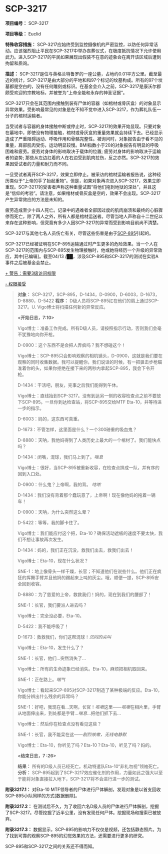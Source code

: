 # SCP-3217
                        


**项目编号：** SCP-3217

**项目等级：** Euclid

**特殊收容措施：** SCP-3217应始终受到监控摄像机的严密监控，以防任何异常活动。应该强烈阻止平民在SCP-3217中举办丧葬仪式，在极度抵抗情况下允许使用武力。进入SCP-3217的平民如果展现出假装不在意的迹象会在离开该区域后遭到拘留和质询。

**描述：** SCP-3217是位与英格兰特鲁罗的一座公墓，占地约0.01平方公里。截至最近的统计，SCP-3217是由大部分的平地和和97个标记的坟墓构成。所有的97个坟墓都是空白的，没有任何雕刻或标识。在基金会介入之前，SCP-3217是康沃尔郡颇受欢迎的宗教地标，并被誉为“上帝全能和永存的神圣证据”。

SCP-3217只会在其范围内接触到装有尸体的容器（如棺材或骨灰盒）的对象显示异常效果。受影响最常见的对象是在不知不觉中进入SCP-3217，作为葬礼队伍一分子的棺材运输者。

当受试者与容器的身体接触中断或停止时，SCP-3217的效果开始显现。只要对象在墓地中，即使没有物理接触，棺材或骨灰盒的重量效果就会持续下去。已经显示造成了严重阻碍运动、呼吸作用和骨骼完整性。被询问时，对象报告由于看不见的重量，肩部肌肉受伤，运动明显较慢。BMI指数小于20的对象报告有明显的呼吸困难和疲劳。疲劳对身体的影响取决于载体的位置; 疲劳对身体的影响取决于运输者的姿势; 那些从左边扛着的人在右边受到肌肉拉伤，反之亦然。SCP-3217的效果因受试者的力量和耐力而不同。

一旦受试者离开SCP-3217，效果立即停止。被采访的棺材运输者报告说，这种经历类似于“上帝的手了抬起重物”。但是，如果对象再次进入SCP-3217，效果立即重现。SCP-3217的受害者声称这种重量试图“将他们拖到地狱的深处”，并且这是“信仰的考验”。请注意，如果棺材或骨灰盒是空的，效果不会出现。SCP-3217产生异常效应的方法是未知的。

疲劳造成至少十四人死亡。记录中的遇难者全部因过度的肌肉崩溃和最终的心脏骤停而死亡，除了两人之外，所有人都是棺材运送者。尽管当地人声称自十二世纪以来存在这种影响，但究竟有多少人因SCP-3217的异常而受到影响目前尚不清楚。

SCP-3217与其他七名人员伤亡有关，尽管这些伤害是由于[SCP-895](/scp-895)引起的。

SCP-3217已经被证明在SCP-895运输通过时产生更多的危险效果。当一个人在SCP-3217的范围内与SCP-895发生物理接触时，他或她将经历一个升级的异常效应，其中[已编辑]。截至04/13 /██，涉及SCP-895和SCP-3217的测试在实验A事件之后被基金会禁止。


<a shape='rect' class='collapsible-block-link' href='javascript:;'>+&#160;&#35686;&#21578;&#65306;&#38656;&#35201;3&#32423;&#35775;&#38382;&#26435;&#38480;</a>

<a shape='rect' class='collapsible-block-link' href='javascript:;'>-&#160;&#26435;&#38480;&#25509;&#21463;</a>


> **对象：**  SCP-3217，SCP-895，D-1434，D-0900，D-6003，D-1673，D-8880，D-5422
**程序：**  D级人员将SCP-895扛在他们的肩上通过SCP-3217。U. Vigo博士将扫描任何新的异常反应。
> 
> **<开始日志，7:10>** 
> 
> Vigo博士：准备工作完成。所有D级人员，请按照指示行动，否则我们会毫不犹豫地向你开枪。
> 
> D-0900：这个东西不是会把人弄疯吗？我不想碰这个！
> 
> Vigo博士：SCP-895只会影响观察的相机镜头，D-0900，这就是我们要在观察的同时收集数据。我可以提醒你，我们说话的时候，有一把狙击步枪瞄准着你的头，如果你拒绝在接下来的两秒内拿起SCP-895，我会下令开枪。
> 
> D-1434：干活吧，朋友，完事之后我们能得到午休。
> 
> Vigo博士：直线抬到SCP-3217。没有到达另一侧的收容检查点之前不要放下SCP-895。一旦你到达检查站，将SCP-895交给MTF Eta-10，并等待进一步的指示。
> 
> D-6003：妈的，这东西可真重。
> 
> D-1673：不管怎样，这里面是什么？一个300磅重的吸血鬼？
> 
> D-8880：天呐，我他妈得到了人类历史上最大的一个棺材了。我们能快点吗？
> 
> D-1434：闭嘴，混球，我们马上到了。*喘息*
> 
> Vigo博士：很好，当SCP-895被重新收容，在检查点排成一队，并有序的回到入口处。
> 
> D-0900：什么鬼？上帝啊，我的背。 *咕哝*
> 
> D-1434：我们没有背着那个蠢玩意了，上帝啊！现在像他妈的拖着一辆车！
> 
> D-0900：天呐，为什么突然这么晕？
> 
> D-5422：等等，我的脚卡住了。
> 
> Vigo博士：我们能应付这个把，Eta-10？确保活动遮板的速度不要太快，我们不想让事故再次发生。
> 
> D-1434：妈的，我们正在沉没，救我们出去，救我们出去！
> 
> Vigo博士：Eta-10，现在什么状况？
> 
> SNE-1：地上像骨头一样干燥，长官；不知道他们在说些什么。他们正在疯狂的挥舞手臂并且他妈的踢起来上吨的灰尘。哦，顺便一提，SCP-895安全回到收容。
> 
> D-8880：为了慈爱的上帝，救救我们！妈的，现在到我们的腰部了！
> 
> SNE-1：长官，我们要派人进去吗？
> 
> Vigo博士：完全没必要，Eta-10。
> 
> D-5422：我不能呼吸了！
> 
> D-1673：救救我们，你们这帮混球！*沉闷的尖叫*
> 
> Vigo博士：Eta-10，发生什么了？
> 
> SNE-1：长官，他们…突然消失了…
> 
> Vigo博士：所有的生命迹象已经消失。Eta-10，麻烦把相机取回来。
> 
> SNE-1：正在路上。*喘气*
> 
> Vigo博士：看起来SCP-895对SCP-3217制造了某种极端的反应。Eta-10，你能分辨出什么残余的异常吗？
> 
> SNE-1：好吧，我现在看…天啊，长官！*咳嗽*这里——*咳嗽*在相片里，手臂从地面伸出来，到处都是手臂…*喘息*…把他们抓下去…
> 
> Vigo博士：然后你在检查点没有看见这些？
> 
> SNE-1：长官，我不能呆在这——*剧烈咳嗽，无线电静默*
> 
> Vigo博士：Eta-10，你听见了吗？Eta-10？Eta-10，听见了吗？妈的。
> 
> **<结束日志，7 :26>** 
> 
> **结果：** 所有的D级人员已经死亡。机动特遣队Eta-10“非礼勿视”领袖死亡。
**分析：** SCP-895起到了SCP-3217效应催化剂的作用，力量如此之强大以至于能将对象直接拉入地下，SCP-3217将不会进行进一步的测试。
> 




**附录3217.1：** 对Eta-10 MTF领导者的尸体进行尸体解剖，发现对象是以首支回收SCP-895小队同样的方式[数据删除]。

**附录3217.2：** 在测试后不久，为了收回六名D级人员的尸体进行尸体解剖，挖掘了SCP-3217。尽管挖掘了近半公里，没有发现任何尸体。挖掘现场和搜索已被放弃。

**附录3217.3：** 数据显示，SCP-895的影响力不仅仅是视频，还包括静态照片。为了找到可靠的观察SCP-895的幻觉效果的方法，还需要进行更多的研究。

SCP-895和SCP-3217之间的关系还不得而知。



                    